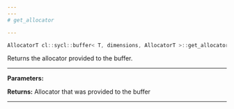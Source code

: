 ```yaml
---
---
# get_allocator

---
```


```cpp
AllocatorT cl::sycl::buffer< T, dimensions, AllocatorT >::get_allocator() const
```


Returns the allocator provided to the buffer. 


---
**Parameters:**

**Returns:** Allocator that was provided to the buffer 

---

